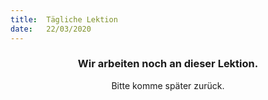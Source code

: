 ```yaml
---
title:  Tägliche Lektion
date:   22/03/2020
---
```


### <center>Wir arbeiten noch an dieser Lektion.</center>
<center>Bitte komme später zurück.</center>
